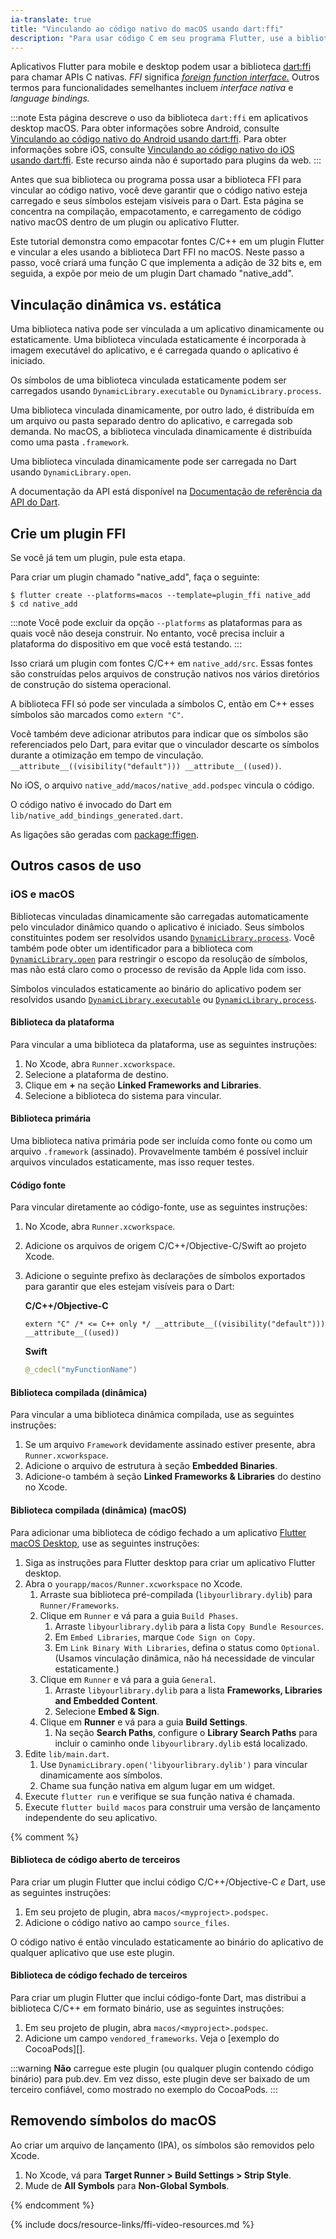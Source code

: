 ```yaml
---
ia-translate: true
title: "Vinculando ao código nativo do macOS usando dart:ffi"
description: "Para usar código C em seu programa Flutter, use a biblioteca dart:ffi."
---
```


<?code-excerpt path-base="platform_integration"?>

Aplicativos Flutter para mobile e desktop podem usar a biblioteca
[dart:ffi][] para chamar APIs C nativas.
_FFI_ significa [_foreign function interface._][FFI]
Outros termos para funcionalidades semelhantes incluem
_interface nativa_ e _language bindings._

:::note
Esta página descreve o uso da biblioteca `dart:ffi`
em aplicativos desktop macOS.
Para obter informações sobre Android, consulte
[Vinculando ao código nativo do Android usando dart:ffi][android-ffi].
Para obter informações sobre iOS, consulte
[Vinculando ao código nativo do iOS usando dart:ffi][ios-ffi].
Este recurso ainda não é suportado para plugins da web.
:::

[android-ffi]: /platform-integration/android/c-interop
[ios-ffi]: /platform-integration/ios/c-interop
[dart:ffi]: {{site.dart.api}}/dart-ffi/dart-ffi-library.html
[FFI]: https://en.wikipedia.org/wiki/Foreign_function_interface

Antes que sua biblioteca ou programa possa usar a biblioteca FFI
para vincular ao código nativo, você deve garantir que o
código nativo esteja carregado e seus símbolos estejam visíveis para o Dart.
Esta página se concentra na compilação, empacotamento,
e carregamento de código nativo macOS dentro de um plugin ou aplicativo Flutter.

Este tutorial demonstra como empacotar
fontes C/C++ em um plugin Flutter e vincular a eles usando
a biblioteca Dart FFI no macOS.
Neste passo a passo, você criará uma função C
que implementa a adição de 32 bits e, em seguida,
a expõe por meio de um plugin Dart chamado "native_add".

## Vinculação dinâmica vs. estática

Uma biblioteca nativa pode ser vinculada a um aplicativo
dinamicamente ou estaticamente. Uma biblioteca vinculada estaticamente
é incorporada à imagem executável do aplicativo,
e é carregada quando o aplicativo é iniciado.

Os símbolos de uma biblioteca vinculada estaticamente podem ser
carregados usando `DynamicLibrary.executable` ou
`DynamicLibrary.process`.

Uma biblioteca vinculada dinamicamente, por outro lado, é distribuída
em um arquivo ou pasta separado dentro do aplicativo,
e carregada sob demanda. No macOS, a biblioteca vinculada
dinamicamente é distribuída como uma pasta `.framework`.

Uma biblioteca vinculada dinamicamente pode ser carregada no
Dart usando `DynamicLibrary.open`.

A documentação da API está disponível na
[Documentação de referência da API do Dart][].

[Documentação de referência da API do Dart]: {{site.dart.api}}

## Crie um plugin FFI

Se você já tem um plugin, pule esta etapa.

Para criar um plugin chamado "native_add",
faça o seguinte:

```console
$ flutter create --platforms=macos --template=plugin_ffi native_add
$ cd native_add
```

:::note
Você pode excluir da opção `--platforms` as plataformas para as quais você não deseja
construir. No entanto, você precisa incluir a plataforma do
dispositivo em que você está testando.
:::

Isso criará um plugin com fontes C/C++ em `native_add/src`.
Essas fontes são construídas pelos arquivos de construção nativos nos vários
diretórios de construção do sistema operacional.

A biblioteca FFI só pode ser vinculada a símbolos C,
então em C++ esses símbolos são marcados como `extern "C"`.

Você também deve adicionar atributos para indicar que os
símbolos são referenciados pelo Dart,
para evitar que o vinculador descarte os símbolos
durante a otimização em tempo de vinculação.
`__attribute__((visibility("default"))) __attribute__((used))`.

No iOS, o arquivo `native_add/macos/native_add.podspec` vincula o código.

O código nativo é invocado do Dart em `lib/native_add_bindings_generated.dart`.

As ligações são geradas com [package:ffigen]({{site.pub-pkg}}/ffigen).

## Outros casos de uso

### iOS e macOS

Bibliotecas vinculadas dinamicamente são carregadas automaticamente pelo
vinculador dinâmico quando o aplicativo é iniciado. Seus símbolos
constituintes podem ser resolvidos usando [`DynamicLibrary.process`][].
Você também pode obter um identificador para a biblioteca com
[`DynamicLibrary.open`][] para restringir o escopo da
resolução de símbolos, mas não está claro como o
processo de revisão da Apple lida com isso.

Símbolos vinculados estaticamente ao binário do aplicativo
podem ser resolvidos usando [`DynamicLibrary.executable`][] ou
[`DynamicLibrary.process`][].

[`DynamicLibrary.executable`]: {{site.dart.api}}/dart-ffi/DynamicLibrary/DynamicLibrary.executable.html
[`DynamicLibrary.open`]: {{site.dart.api}}/dart-ffi/DynamicLibrary/DynamicLibrary.open.html
[`DynamicLibrary.process`]: {{site.dart.api}}/dart-ffi/DynamicLibrary/DynamicLibrary.process.html

#### Biblioteca da plataforma

Para vincular a uma biblioteca da plataforma,
use as seguintes instruções:

1. No Xcode, abra `Runner.xcworkspace`.
1. Selecione a plataforma de destino.
1. Clique em **+** na seção **Linked Frameworks and Libraries**.
1. Selecione a biblioteca do sistema para vincular.

#### Biblioteca primária

Uma biblioteca nativa primária pode ser incluída
como fonte ou como um arquivo `.framework` (assinado).
Provavelmente também é possível incluir
arquivos vinculados estaticamente, mas isso requer testes.

#### Código fonte

Para vincular diretamente ao código-fonte,
use as seguintes instruções:

1. No Xcode, abra `Runner.xcworkspace`.
2. Adicione os arquivos de origem C/C++/Objective-C/Swift
    ao projeto Xcode.
3. Adicione o seguinte prefixo às
    declarações de símbolos exportados para garantir que eles
    estejam visíveis para o Dart:

    **C/C++/Objective-C**

    ```objc
    extern "C" /* <= C++ only */ __attribute__((visibility("default"))) __attribute__((used))
    ```

    **Swift**

    ```swift
    @_cdecl("myFunctionName")
    ```

#### Biblioteca compilada (dinâmica)

Para vincular a uma biblioteca dinâmica compilada,
use as seguintes instruções:

1. Se um arquivo `Framework` devidamente assinado estiver presente,
   abra `Runner.xcworkspace`.
1. Adicione o arquivo de estrutura à seção **Embedded Binaries**.
1. Adicione-o também à seção **Linked Frameworks & Libraries**
   do destino no Xcode.

#### Biblioteca compilada (dinâmica) (macOS)

Para adicionar uma biblioteca de código fechado a um
aplicativo [Flutter macOS Desktop][],
use as seguintes instruções:

1. Siga as instruções para Flutter desktop para criar
   um aplicativo Flutter desktop.
1. Abra o `yourapp/macos/Runner.xcworkspace` no Xcode.
   1. Arraste sua biblioteca pré-compilada (`libyourlibrary.dylib`)
      para `Runner/Frameworks`.
   1. Clique em `Runner` e vá para a guia `Build Phases`.
      1. Arraste `libyourlibrary.dylib` para a
         lista `Copy Bundle Resources`.
      1. Em `Embed Libraries`, marque `Code Sign on Copy`.
      1. Em `Link Binary With Libraries`,
         defina o status como `Optional`. (Usamos vinculação dinâmica,
         não há necessidade de vincular estaticamente.)
   1. Clique em `Runner` e vá para a guia `General`.
      1. Arraste `libyourlibrary.dylib` para a lista **Frameworks,
         Libraries and Embedded Content**.
      1. Selecione **Embed & Sign**.
   1. Clique em **Runner** e vá para a guia **Build Settings**.
      1. Na seção **Search Paths**, configure o
         **Library Search Paths** para incluir o caminho
         onde `libyourlibrary.dylib` está localizado.
1. Edite `lib/main.dart`.
   1. Use `DynamicLibrary.open('libyourlibrary.dylib')`
      para vincular dinamicamente aos símbolos.
   1. Chame sua função nativa em algum lugar em um widget.
1. Execute `flutter run` e verifique se sua função nativa é chamada.
1. Execute `flutter build macos` para construir uma
   versão de lançamento independente do seu aplicativo.

[Flutter macOS Desktop]: /platform-integration/macos/building

{% comment %}

#### Biblioteca de código aberto de terceiros

Para criar um plugin Flutter que inclui
código C/C++/Objective-C _e_ Dart,
use as seguintes instruções:

1. Em seu projeto de plugin,
   abra `macos/<myproject>.podspec`.
1. Adicione o código nativo ao
   campo `source_files`.

O código nativo é então vinculado estaticamente ao
binário do aplicativo de qualquer aplicativo que use
este plugin.

#### Biblioteca de código fechado de terceiros

Para criar um plugin Flutter que inclui
código-fonte Dart, mas distribui a biblioteca C/C++
em formato binário, use as seguintes instruções:

1. Em seu projeto de plugin,
   abra `macos/<myproject>.podspec`.
1. Adicione um campo `vendored_frameworks`.
   Veja o [exemplo do CocoaPods][].

:::warning
**Não** carregue este plugin
(ou qualquer plugin contendo código binário) para pub.dev.
Em vez disso, este plugin deve ser baixado
de um terceiro confiável,
como mostrado no exemplo do CocoaPods.
:::

[CocoaPods example]: {{site.github}}/CocoaPods/CocoaPods/blob/master/examples/Vendored%20Framework%20Example/Example%20Pods/VendoredFrameworkExample.podspec

## Removendo símbolos do macOS

Ao criar um arquivo de lançamento (IPA),
os símbolos são removidos pelo Xcode.

1. No Xcode, vá para **Target Runner > Build Settings > Strip Style**.
2. Mude de **All Symbols** para **Non-Global Symbols**.

{% endcomment %}

{% include docs/resource-links/ffi-video-resources.md %}
